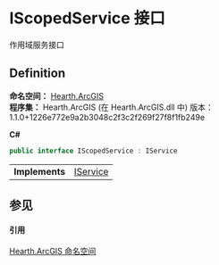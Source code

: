# IScopedService 接口


作用域服务接口



## Definition
**命名空间：** <a href="N_Hearth_ArcGIS">Hearth.ArcGIS</a>  
**程序集：** Hearth.ArcGIS (在 Hearth.ArcGIS.dll 中) 版本：1.1.0+1226e772e9a2b3048c2f3c2f269f27f8f1fb249e

**C#**
``` C#
public interface IScopedService : IService
```

<table><tr><td><strong>Implements</strong></td><td><a href="T_Hearth_ArcGIS_IService">IService</a></td></tr>
</table>



## 参见


#### 引用
<a href="N_Hearth_ArcGIS">Hearth.ArcGIS 命名空间</a>  
